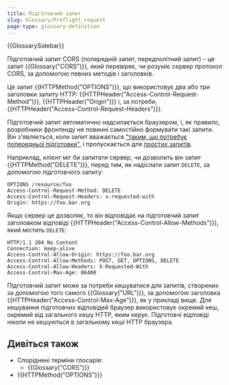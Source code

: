 ```yaml
---
title: Підготовчий запит
slug: Glossary/Preflight_request
page-type: glossary-definition
---
```


{{GlossarySidebar}}

Підготовчий запит CORS (попередній запит, передполітний запит) – це запит {{Glossary("CORS")}}, який перевіряє, чи розуміє сервер протокол CORS, за допомогою певних методів і заголовків.

Це запит {{HTTPMethod("OPTIONS")}}, що використовує два або три заголовки запиту HTTP: {{HTTPHeader("Access-Control-Request-Method")}}, {{HTTPHeader("Origin")}} і, за потреби, {{HTTPHeader("Access-Control-Request-Headers")}}.

Підготовчий запит автоматично надсилається браузером, і, як правило, розробники фронтенду не повинні самостійно формувати такі запити. Він з'являється, коли запит вважається ["таким, що потребує попередньої підготовки"](/uk/docs/Web/HTTP/CORS#zapyty-z-poperednioiu-pidhotovkoiu), і пропускається для [простих запитів](/uk/docs/Web/HTTP/CORS#prosti-zapyty).

Наприклад, клієнт міг би запитати сервер, чи дозволить він запит {{HTTPMethod("DELETE")}}, перед тим, як надіслати запит `DELETE`, за допомогою підготовчого запиту:

```http
OPTIONS /resource/foo
Access-Control-Request-Method: DELETE
Access-Control-Request-Headers: x-requested-with
Origin: https://foo.bar.org
```

Якщо сервер це дозволяє, то він відповідає на підготовчий запит заголовком відповіді {{HTTPHeader("Access-Control-Allow-Methods")}}, який містить `DELETE`:

```http
HTTP/1.1 204 No Content
Connection: keep-alive
Access-Control-Allow-Origin: https://foo.bar.org
Access-Control-Allow-Methods: POST, GET, OPTIONS, DELETE
Access-Control-Allow-Headers: X-Requested-With
Access-Control-Max-Age: 86400
```

Підготовчий запит може за потреби кешуватися для запитів, створених за допомогою того самого {{Glossary("URL")}}, за допомогою заголовка {{HTTPHeader("Access-Control-Max-Age")}}, як у прикладі вище. Для кешування підготовчих відповідей браузер використовує окремий кеш, окремий від загального кешу HTTP, яким керує. Підготовчі відповіді ніколи не кешуються в загальному кеші HTTP браузера.

## Дивіться також

- Споріднені терміни глосарія:
  - {{Glossary("CORS")}}
- {{HTTPMethod("OPTIONS")}}
